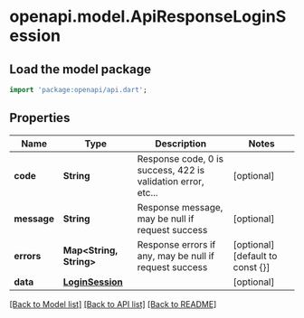 # openapi.model.ApiResponseLoginSession

## Load the model package
```dart
import 'package:openapi/api.dart';
```

## Properties
Name | Type | Description | Notes
------------ | ------------- | ------------- | -------------
**code** | **String** | Response code, 0 is success, 422 is validation error, etc... | [optional] 
**message** | **String** | Response message, may be null if request success | [optional] 
**errors** | **Map<String, String>** | Response errors if any, may be null if request success | [optional] [default to const {}]
**data** | [**LoginSession**](LoginSession.md) |  | [optional] 

[[Back to Model list]](../README.md#documentation-for-models) [[Back to API list]](../README.md#documentation-for-api-endpoints) [[Back to README]](../README.md)


